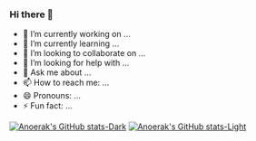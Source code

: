 ### Hi there 👋

<!--
**Anoerak/Anoerak** is a ✨ _special_ ✨ repository because its `README.md` (this file) appears on your GitHub profile.

Here are some ideas to get you started:
-->

- 🔭 I’m currently working on ...
- 🌱 I’m currently learning ...
- 👯 I’m looking to collaborate on ...
- 🤔 I’m looking for help with ...
- 💬 Ask me about ...
- 📫 How to reach me: ...
- 😄 Pronouns: ...
- ⚡ Fun fact: ...

[![Anoerak's GitHub stats-Dark](https://github-readme-stats.vercel.app/api?username=Anoerak&count_private=true&show_icons=true&theme=radical#gh-dark-mode-only)](https://github.com/Anoerak/github-readme-stats#gh-dark-mode-only)
[![Anoerak's GitHub stats-Light](https://github-readme-stats.vercel.app/api?username=Anoerak&count_private=true&show_icons=true&theme=default#gh-light-mode-only)](https://github.com/Anoerak/github-readme-stats#gh-light-mode-only)
